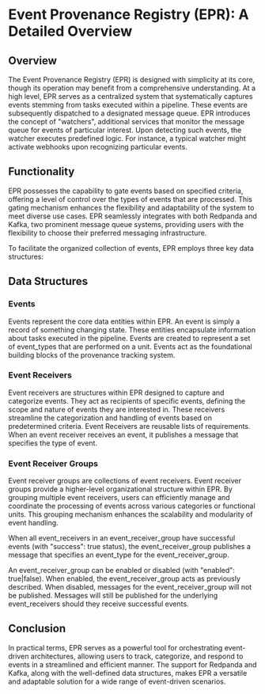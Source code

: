 # Event Provenance Registry (EPR): A Detailed Overview

## Overview

The Event Provenance Registry (EPR) is designed with simplicity at its core,
though its operation may benefit from a comprehensive understanding. At a high
level, EPR serves as a centralized system that systematically captures events
stemming from tasks executed within a pipeline. These events are subsequently
dispatched to a designated message queue. EPR introduces the concept of
"watchers", additional services that monitor the message queue for events of
particular interest. Upon detecting such events, the watcher executes predefined
logic. For instance, a typical watcher might activate webhooks upon recognizing
particular events.

## Functionality

EPR possesses the capability to gate events based on specified criteria,
offering a level of control over the types of events that are processed. This
gating mechanism enhances the flexibility and adaptability of the system to meet
diverse use cases. EPR seamlessly integrates with both Redpanda and Kafka, two
prominent message queue systems, providing users with the flexibility to choose
their preferred messaging infrastructure.

To facilitate the organized collection of events, EPR employs three key data
structures:

## Data Structures

### Events

Events represent the core data entities within EPR. An event is simply a record
of something changing state. These entities encapsulate information about tasks
executed in the pipeline. Events are created to represent a set of event_types
that are performed on a unit. Events act as the foundational building blocks of
the provenance tracking system.

### Event Receivers

Event receivers are structures within EPR designed to capture and categorize
events. They act as recipients of specific events, defining the scope and nature
of events they are interested in. These receivers streamline the categorization
and handling of events based on predetermined criteria. Event Receivers are
reusable lists of requirements. When an event receiver receives an event, it
publishes a message that specifies the type of event.

### Event Receiver Groups

Event receiver groups are collections of event receivers. Event receiver groups
provide a higher-level organizational structure within EPR. By grouping multiple
event receivers, users can efficiently manage and coordinate the processing of
events across various categories or functional units. This grouping mechanism
enhances the scalability and modularity of event handling.

When all event_receivers in an event_receiver_group have successful events (with
"success": true status), the event_receiver_group publishes a message that
specifies an event_type for the event_receiver_group.

An event_receiver_group can be enabled or disabled (with "enabled": true|false).
When enabled, the event_receiver_group acts as previously described. When
disabled, messages for the event_receiver_group will not be published. Messages
will still be published for the underlying event_receivers should they receive
successful events.

## Conclusion

In practical terms, EPR serves as a powerful tool for orchestrating event-driven
architectures, allowing users to track, categorize, and respond to events in a
streamlined and efficient manner. The support for Redpanda and Kafka, along with
the well-defined data structures, makes EPR a versatile and adaptable solution
for a wide range of event-driven scenarios.
